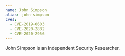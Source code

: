 ```yaml
---
name: John Simpson
alias: john-simpson
cves:
  - CVE-2019-0603
  - CVE-2020-2882
  - CVE-2020-2956
---
```

John Simpson is an Independent Security Researcher.